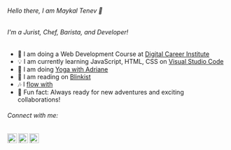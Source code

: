 ###### Hello there, I am Maykal Tenev :call_me_hand:

###### I'm a Jurist, Chef, Barista, and Developer!

- :rocket: I am doing a Web Development Course at [Digital Career Institute][website]
- :bulb: I am currently learning JavaScript, HTML, CSS on [Visual Studio Code][vs code]
- 🧘 I am doing [Yoga with Adriane][yoga]
- :book: I am reading on [Blinkist][books]
- :notes: I [flow with][spotify]
- 🤩 Fun fact: Always ready for new adventures and exciting collaborations!
  <br>

###### Connect with me:

[<img align="left" alt=" | Instagram" width="22px" src="https://cdn.jsdelivr.net/npm/simple-icons@v3/icons/instagram.svg" />][instagram]
[<img align="left" alt=" | LinkedIn" width="22px" src="https://cdn.jsdelivr.net/npm/simple-icons@v3/icons/linkedin.svg" />][linkedin]
[<img align="left" alt=" | Gmail" width="22px" src="https://cdn.jsdelivr.net/npm/simple-icons@3.13.0/icons/gmail.svg" />][gmail]
<br />

[website]: https://digitalcareerinstitute.org/
[vs code]: https://code.visualstudio.com/
[yoga]: https://www.youtube.com/c/yogawithadriene
[books]: https://www.blinkist.com/en/nc/library/
[spotify]: https://open.spotify.com/playlist/0UYCCtsgDxqqAPseyS4QdL
[instagram]: https://www.instagram.com/michaeltenev/
[linkedin]: https://www.linkedin.com/in/maykal-tenev-a8729586/
[gmail]: https://mail.google.com/mail/u/0/#all?compose=new
